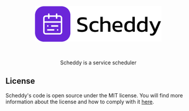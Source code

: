 <br />
<p align="center">
  <picture>
    <source media="(prefers-color-scheme: dark)" srcset=".github/images/logo-dark.png">
    <img alt="Scheddy logo" src=".github/images/logo-light.png">
  </picture>
</p>
<br />

<p align="center">
Scheddy is a service scheduler
</p>

## License

Scheddy's code is open source under the MIT license. You will find more information about the license and how to comply with it [here](./license.md).
